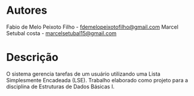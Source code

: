 # Autores
Fabio de Melo Peixoto Filho - fdemelopeixotofilho@gmail.com
Marcel Setubal costa - marcelsetubal15@gmail.com

# Descrição 
O sistema gerencia tarefas de um usuário utilizando uma Lista Simplesmente Encadeada (LSE).
Trabalho elaborado como projeto para a disciplina de Estruturas de Dados Básicas I.
